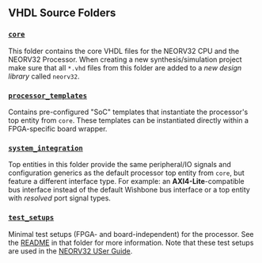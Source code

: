 ## VHDL Source Folders


### [`core`](https://github.com/stnolting/neorv32/tree/master/rtl/core)

This folder contains the core VHDL files for the NEORV32 CPU and the NEORV32 Processor.
When creating a new synthesis/simulation project make sure that all `*.vhd` files from this folder are added to a
*new design library* called `neorv32`.


### [`processor_templates`](https://github.com/stnolting/neorv32/tree/master/rtl/processor_templates`)

Contains pre-configured "SoC" templates that instantiate the processor's top entity from `core`.
These templates can be instantiated directly within a FPGA-specific board wrapper.


### [`system_integration`](https://github.com/stnolting/neorv32/tree/master/rtl/system_integration`)

Top entities in this folder provide the same peripheral/IO signals and configuration generics as the default
processor top entity from `core`, but feature a different interface type.
For example: an **AXI4-Lite**-compatible bus interface instead of the default Wishbone bus interface
or a top entity with _resolved_ port signal types.


### [`test_setups`](https://github.com/stnolting/neorv32/tree/master/rtl/test_setups`)

Minimal test setups (FPGA- and board-independent) for the processor. See the
[README](https://github.com/stnolting/neorv32/tree/master/rtl/test_setups)
in that folder for more information. Note that these test setups are used in the
[NEORV32 USer Guide](https://stnolting.github.io/neorv32/ug).
